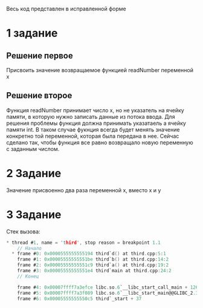 Весь код представлен в исправленной форме

# 1 задание

## Решение первое

Присвоить значение возвращаемое функцией readNumber переменной x

## Решение второе

Функция readNumber принимает число x, но не указатель на ячейку памяти, в которую нужно записать данные из потока ввода. Для решения проблемы функция должна принимать указатаель а ячейку памяти int. В таком случае фукнция всегда будет менять значение конкретно той переменной, которая была передана в нее. Сейчас сделано так, чтобы функция все равно возвращало новую переменную с заданным числом.

# 2 Задание

Значение присвоенно два раза переменной x, вместо x и y

# 3 Задание

Стек вызова:

```c
* thread #1, name = 'third', stop reason = breakpoint 1.1
    // Начало
  * frame #0: 0x0000555555555194 third`d() at third.cpp:5:1
    frame #1: 0x00005555555551be third`b() at third.cpp:14:2
    frame #2: 0x00005555555551c9 third`a() at third.cpp:19:2
    frame #3: 0x00005555555551e4 third`main at third.cpp:24:2
    // Конец

    frame #4: 0x00007ffff7a3efce libc.so.6`__libc_start_call_main + 126
    frame #5: 0x00007ffff7a3f089 libc.so.6`__libc_start_main@@GLIBC_2.34 + 137
    frame #6: 0x00005555555550c5 third`_start + 37
```
